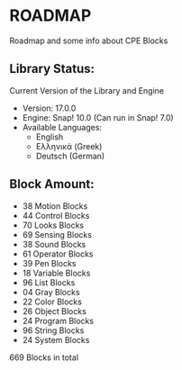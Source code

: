 # ROADMAP

Roadmap and some info about CPE Blocks

## Library Status:
Current Version of the Library and Engine
- Version: 17.0.0
- Engine: Snap! 10.0 (Can run in Snap! 7.0)
- Available Languages:
  - English
  - Ελληνικά (Greek)
  - Deutsch (German)

## Block Amount:
- 38 Motion Blocks
- 44 Control Blocks 
- 70 Looks Blocks
- 69 Sensing Blocks
- 38 Sound Blocks
- 61 Operator Blocks
- 39 Pen Blocks
- 18 Variable Blocks
- 96 List Blocks
- 04 Gray Blocks
- 22 Color Blocks
- 26 Object Blocks
- 24 Program Blocks
- 96 String Blocks
- 24 System Blocks

669 Blocks in total
